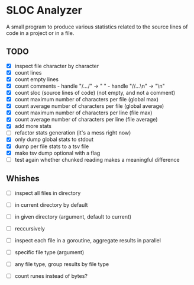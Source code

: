 # SLOC Analyzer

A small program to produce various statistics related to the source lines of code
in a project or in a file.

## TODO

- [x]  inspect file character by character
- [x]  count lines
- [x]  count empty lines
- [x]  count comments
       - handle "/*...*/" -> " "
       - handle "//...\n" -> "\n"
- [x]  count sloc (source lines of code) (not empty, and not a comment)
- [x]  count maximum number of characters per file (global max)
- [x]  count average number of characters per file (global average)
- [x]  count maximum number of characters per line (file max)
- [x]  count average number of characters per line (file average)
- [x]  add more stats
- [ ]  refactor stats generation (it's a mess right now)
- [x]  only dump global stats to stdout
  - [x]  dump per file stats to a tsv file
  - [x]  make tsv dump optional with a flag
- [ ]  test again whether chunked reading makes a meaningful difference

## Whishes

- [ ]  inspect all files in directory
  - [ ]  in current directory by default
  - [ ]  in given directory (argument, default to current)
  - [ ]  reccursively
  - [ ]  inspect each file in a goroutine, aggregate results in parallel
  - [ ]  specific file type (argument)
  - [ ]  any file type, group results by file type
- [ ]  count runes instead of bytes?

